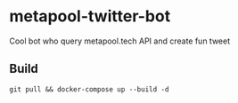 # metapool-twitter-bot
Cool bot who query metapool.tech API and create fun tweet

## Build

`git pull && docker-compose up --build -d`

